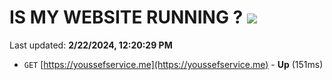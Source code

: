 # IS MY WEBSITE RUNNING ? [![](https://img.shields.io/static/v1?label=Sponsor&message=%E2%9D%A4&logo=GitHub&color=%23fe8e86)](https://github.com/sponsors/<username>)

Last updated: **2/22/2024, 12:20:29 PM**

- `GET` [https://youssefservice.me](https://youssefservice.me) - **Up** (151ms)
